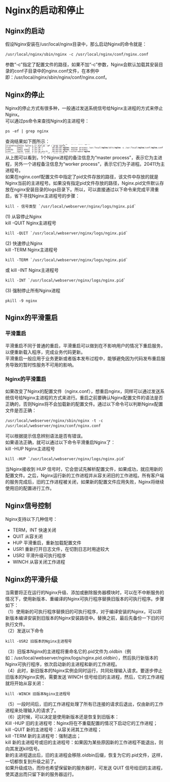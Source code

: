 # Nginx的启动和停止


## Nginx的启动
假设Nginx安装在/usr/local/nginx目录中，那么启动Nginx的命令就是：  
```shell
/usr/local/nginx/sbin/nginx -c /usr/local/nginx/conf/nginx.conf
```
参数“-c”指定了配置文件的路径，如果不加“-c”参数，Nginx会默认加载其安装目录的conf子目录中的nginx.conf文件，在本例中即：/usr/local/nginx/sbin/nginx/conf/nginx.conf。

## Nginx的停止
Nginx的停止方式有很多种，一般通过发送系统信号给Nginx主进程的方式来停止Nginx。  
可以通过ps命令来查找Nginx的主进程号：
```shell
ps -ef | grep nginx
```  
查询结果如下图所示：  
<img src='images/step8.png'>  
从上图可以看到，1个Nginx进程的备注信息为“master process”，表示它为主进程，另外一个进程备注信息为“worker process”，表示它们为子进程。20411为主进程号。  
如果在nginx.conf配置文件中指定了pid文件存放的路径，该文件中存放的就是Nginx当前的主进程号。如果没有指定pid文件存放的路径，Nginx.pid文件默认存放在nginx安装目录的logs目录下。所以，可以直接通过以下命令来完成平滑重启，省下寻找Nginx主进程号的步骤：  
```shell
kill - 信号类型 `/usr/local/webserver/nginx/logs/nginx.pid`
```
(1) 从容停止Nginx  
kill -QUIT Nginx主进程号
```shell
kill -QUIT `/usr/local/webserver/nginx/logs/nginx.pid`
```
(2) 快速停止Nginx  
kill -TERM Nginx主进程号  
```shell
kill -TERM `/usr/local/webserver/nginx/logs/nginx.pid`
```
或
kill -INT Nginx主进程号  
```shell
kill -INT `/usr/local/webserver/nginx/logs/nginx.pid`
```
(3) 强制停止所有Nginx进程  
```shell
pkill -9 nginx
```

## Nginx的平滑重启
### 平滑重启
平滑重启不同于普通的重启，平滑重启可以做到在不影响用户的情况下重启服务，以便重新载入程序，完成业务代码更新。  
平滑重启一般应用于业务更新或者版本发布过程中，能够避免因为代码发布重启服务导致的暂时性服务不可用的影响。  
### Nginx的平滑重启
如果改变了Nginx的配置文件（nginx.conf），想重启nginx，同样可以通过发送系统信号给Nginx主进程的方式来进行。重启之前要确认Nginx配置文件的语法是否正确的，否则Nginx将不会加载新的配置文件。通过以下命令可以判断Nginx配置文件是否正确：  
```shell
/usr/local/webserver/nginx/sbin/nginx -t -c /usr/local/webserver/nginx/conf/nginx.conf
```
可以根据提示信息辨别语法是否有错误。  
如果语法正确，就可以通过以下命令平滑重启Nginx了：  
kill -HUP Nginx主进程号  
```shell
kill -HUP `/usr/local/webserver/nginx/logs/nginx.pid`
```
当Nginx接收到 HUP 信号时，它会尝试先解析配置文件，如果成功，就应用新的配置文件。之后，Nginx运行新的工作进程并从容关闭旧的工作进程。所有客户端的服务完成后，旧的工作进程被关闭，如果新的配置文件应用失败，Nginx将继续使用旧的配置进行工作。  

## Nginx信号控制
Nginx支持以下几种信号：
- TERM，INT 快速关闭
- QUIT 从容关闭
- HUP 平滑重启，重新加载配置文件
- USR1 重新打开日志文件，在切割日志时用途较大
- USR2 平滑升级可执行程序
- WINCH 从容关闭工作进程

## Nginx的平滑升级
当需要将正在运行的Nginx升级、添加或删除服务器模块时，可以在不中断服务的情况下，使用新版本、重编译的Nginx可执行程序替换旧版本的可执行程序。步骤如下：  
（1）使用新的可执行程序替换旧的可执行程序，对于编译安装的Nginx，可以将新版本编译安装到旧版本的Nginx安装路径中。替换之前，最后先备份一下旧的可执行文件。  
（2）发送以下命令  
```shell
kill -USR2 旧版本的Nginx主进程号
```
（3）旧版本Nginx的主进程将重命名它的.pid文件为.oldbin（例如：/usr/local/webserver/nginx/logs/nginx.pid.oldbin），然后执行新版本的Nginx可执行程序，依次启动新的主进程和新的工作进程。  
（4）此时，新旧版本的Nginx实例会同时运行，共同处理输入请求。要逐步停止旧版本的Nginx实例，需要发送 WINCH 信号给旧的主进程，然后，它的工作进程就将开始从容关闭：  
```shell
kill -WINCH 旧版本Nginx主进程号  
```
（5）一段时间后，旧的工作进程处理了所有已连接的请求后退出，仅由新的工作进程来处理输入的请求了。  
（6）这时候，可以决定是使用新版本还是恢复到旧版本：  
Kill -HUP 旧的主进程号：Nginx将在不重载配置的情况下启动它的工作进程；  
kill -QUIT 新的主进程号：从容关闭其工作进程；  
kill -TERM 新的主进程号：强制退出；  
kill 新的主进程号或旧的主进程号：如果因为某些原因新的工作进程不能退出，则向其发送kill信号。  
新的主进程退出后，旧的主进程会移除.oldbin后缀，恢复为它的.pid文件，这样，一切都恢复到升级之前了。  
如果升级成功，而你也希望保留新的服务器时，可发送 QUIT 信号给旧的主进程，使其退出而只留下新的服务器运行。
